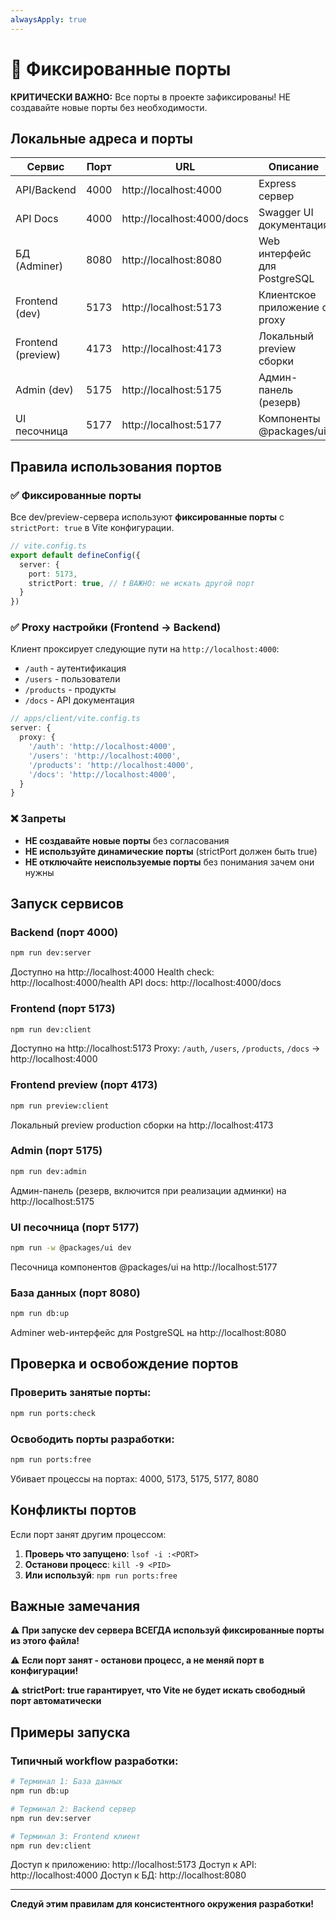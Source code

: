 ```yaml
---
alwaysApply: true
---
```


# 🔌 Фиксированные порты

**КРИТИЧЕСКИ ВАЖНО:** Все порты в проекте зафиксированы! НЕ создавайте новые порты без необходимости.

## Локальные адреса и порты

| Сервис | Порт | URL | Описание |
|--------|------|-----|----------|
| API/Backend | 4000 | http://localhost:4000 | Express сервер |
| API Docs | 4000 | http://localhost:4000/docs | Swagger UI документация |
| БД (Adminer) | 8080 | http://localhost:8080 | Web интерфейс для PostgreSQL |
| Frontend (dev) | 5173 | http://localhost:5173 | Клиентское приложение с proxy |
| Frontend (preview) | 4173 | http://localhost:4173 | Локальный preview сборки |
| Admin (dev) | 5175 | http://localhost:5175 | Админ-панель (резерв) |
| UI песочница | 5177 | http://localhost:5177 | Компоненты @packages/ui |

## Правила использования портов

### ✅ Фиксированные порты

Все dev/preview-сервера используют **фиксированные порты** с `strictPort: true` в Vite конфигурации.

```typescript
// vite.config.ts
export default defineConfig({
  server: {
    port: 5173,
    strictPort: true, // ❗ ВАЖНО: не искать другой порт
  }
})
```

### ✅ Proxy настройки (Frontend → Backend)

Клиент проксирует следующие пути на `http://localhost:4000`:

- `/auth` - аутентификация
- `/users` - пользователи
- `/products` - продукты
- `/docs` - API документация

```typescript
// apps/client/vite.config.ts
server: {
  proxy: {
    '/auth': 'http://localhost:4000',
    '/users': 'http://localhost:4000',
    '/products': 'http://localhost:4000',
    '/docs': 'http://localhost:4000',
  }
}
```

### ❌ Запреты

- **НЕ создавайте новые порты** без согласования
- **НЕ используйте динамические порты** (strictPort должен быть true)
- **НЕ отключайте неиспользуемые порты** без понимания зачем они нужны

## Запуск сервисов

### Backend (порт 4000)

```bash
npm run dev:server
```

Доступно на http://localhost:4000
Health check: http://localhost:4000/health
API docs: http://localhost:4000/docs

### Frontend (порт 5173)

```bash
npm run dev:client
```

Доступно на http://localhost:5173
Proxy: `/auth`, `/users`, `/products`, `/docs` → http://localhost:4000

### Frontend preview (порт 4173)

```bash
npm run preview:client
```

Локальный preview production сборки на http://localhost:4173

### Admin (порт 5175)

```bash
npm run dev:admin
```

Админ-панель (резерв, включится при реализации админки) на http://localhost:5175

### UI песочница (порт 5177)

```bash
npm run -w @packages/ui dev
```

Песочница компонентов @packages/ui на http://localhost:5177

### База данных (порт 8080)

```bash
npm run db:up
```

Adminer web-интерфейс для PostgreSQL на http://localhost:8080

## Проверка и освобождение портов

### Проверить занятые порты:

```bash
npm run ports:check
```

### Освободить порты разработки:

```bash
npm run ports:free
```

Убивает процессы на портах: 4000, 5173, 5175, 5177, 8080

## Конфликты портов

Если порт занят другим процессом:

1. **Проверь что запущено**: `lsof -i :<PORT>`
2. **Останови процесс**: `kill -9 <PID>`
3. **Или используй**: `npm run ports:free`

## Важные замечания

⚠️ **При запуске dev сервера ВСЕГДА используй фиксированные порты из этого файла!**

⚠️ **Если порт занят - останови процесс, а не меняй порт в конфигурации!**

⚠️ **strictPort: true гарантирует, что Vite не будет искать свободный порт автоматически**

## Примеры запуска

### Типичный workflow разработки:

```bash
# Терминал 1: База данных
npm run db:up

# Терминал 2: Backend сервер
npm run dev:server

# Терминал 3: Frontend клиент
npm run dev:client
```

Доступ к приложению: http://localhost:5173
Доступ к API: http://localhost:4000
Доступ к БД: http://localhost:8080

---

**Следуй этим правилам для консистентного окружения разработки!**

